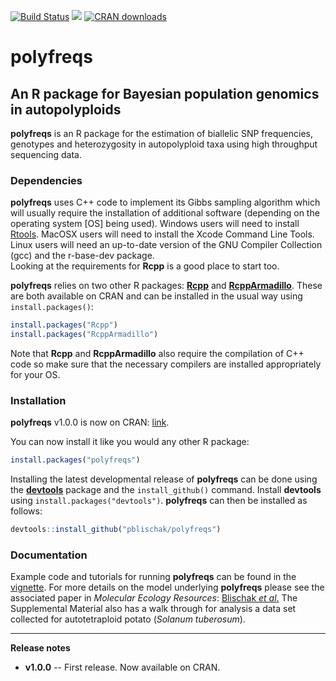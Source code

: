 [![Build Status](https://travis-ci.org/pblischak/polyfreqs.svg?branch=master)](https://travis-ci.org/pblischak/polyfreqs)
[![](http://www.r-pkg.org/badges/version/polyfreqs)](http://www.r-pkg.org/badges/version/polyfreqs)
[![CRAN downloads](http://cranlogs.r-pkg.org/badges/polyfreqs)](http://www.r-pkg.org/pkg/polyfreqs)
# **polyfreqs**

## An R package for Bayesian population genomics in autopolyploids

**polyfreqs** is an R package for the estimation of biallelic SNP frequencies, genotypes and heterozygosity in autopolyploid taxa using high throughput sequencing data.


### Dependencies

**polyfreqs** uses C++ code to implement its Gibbs sampling algorithm which will usually require the installation of additional software (depending on the operating system [OS] being used).
Windows users will need to install <a href="http://cran.r-project.org/bin/windows/Rtools/" target="_blank">Rtools</a>.
MacOSX users will need to install the Xcode Command Line Tools.
Linux users will need an up-to-date version of the GNU Compiler Collection (gcc) and the r-base-dev package.  
Looking at the requirements for **Rcpp** is a good place to start too.

**polyfreqs** relies on two other R packages: <a href="http://cran.r-project.org/package=Rcpp" target="_blank"><strong>Rcpp</strong></a> and <a href="http://cran.r-project.org/package=RcppArmadillo" target="_blank"><strong>RcppArmadillo</strong></a>.
These are both available on CRAN and can be installed in the usual way using `install.packages()`:

```r
install.packages("Rcpp")
install.packages("RcppArmadillo")
```

Note that **Rcpp** and **RcppArmadillo** also require the compilation of C++ code so make sure that the necessary compilers are installed appropriately for your OS.

### Installation

**polyfreqs** v1.0.0 is now on CRAN: <a href="http://cran.r-project.org/package=polyfreqs" target="_blank">link</a>.

You can now install it like you would any other R package:

```r
install.packages("polyfreqs")
```

Installing the latest developmental release of **polyfreqs** can be done using the <a href="http://cran.r-project.org/package=devtools" target="_blank"><strong>devtools</strong></a> package and the `install_github()` command.
Install **devtools** using `install.packages("devtools")`. **polyfreqs** can then be installed as follows:

```r
devtools::install_github("pblischak/polyfreqs")
```

### Documentation

Example code and tutorials for running **polyfreqs** can be found in the <a href="https://cran.r-project.org/web/packages/polyfreqs/vignettes/polyfreqs_Intro.html" target="_blank">vignette</a>.
For more details on the model underlying **polyfreqs** please see the associated paper in *Molecular Ecology Resources*: <a href="http://onlinelibrary.wiley.com/doi/10.1111/1755-0998.12493/abstract" target="_blank">Blischak <em>et al</em>.</a> The Supplemental Material also has a walk through for analysis a data set collected for autotetraploid potato (*Solanum tuberosum*).

--------

**Release notes**

 - **v1.0.0** -- First release. Now available on CRAN.
